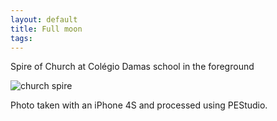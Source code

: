 ```yaml
---
layout: default
title: Full moon
tags:
---
```


Spire of Church at Colégio Damas school in the foreground

![church spire](/assets/img/recife-damas-church-spire.jpg)

Photo taken with an iPhone 4S and processed using PEStudio.
